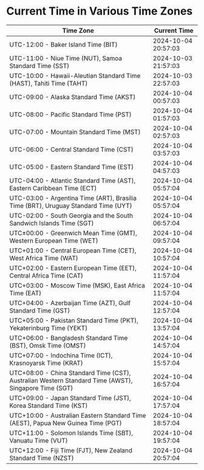 # Current Time in Various Time Zones

| Time Zone | Current Time |
|-----------|--------------|
| UTC-12:00 - Baker Island Time (BIT) | 2024-10-04 20:57:03 |
| UTC-11:00 - Niue Time (NUT), Samoa Standard Time (SST) | 2024-10-03 21:57:03 |
| UTC-10:00 - Hawaii-Aleutian Standard Time (HAST), Tahiti Time (TAHT) | 2024-10-03 22:57:03 |
| UTC-09:00 - Alaska Standard Time (AKST) | 2024-10-04 00:57:03 |
| UTC-08:00 - Pacific Standard Time (PST) | 2024-10-04 01:57:03 |
| UTC-07:00 - Mountain Standard Time (MST) | 2024-10-04 02:57:03 |
| UTC-06:00 - Central Standard Time (CST) | 2024-10-04 03:57:03 |
| UTC-05:00 - Eastern Standard Time (EST) | 2024-10-04 04:57:03 |
| UTC-04:00 - Atlantic Standard Time (AST), Eastern Caribbean Time (ECT) | 2024-10-04 05:57:04 |
| UTC-03:00 - Argentina Time (ART), Brasília Time (BRT), Uruguay Standard Time (UYT) | 2024-10-04 05:57:04 |
| UTC-02:00 - South Georgia and the South Sandwich Islands Time (SGT) | 2024-10-04 06:57:04 |
| UTC±00:00 - Greenwich Mean Time (GMT), Western European Time (WET) | 2024-10-04 09:57:04 |
| UTC+01:00 - Central European Time (CET), West Africa Time (WAT) | 2024-10-04 10:57:04 |
| UTC+02:00 - Eastern European Time (EET), Central Africa Time (CAT) | 2024-10-04 11:57:04 |
| UTC+03:00 - Moscow Time (MSK), East Africa Time (EAT) | 2024-10-04 11:57:04 |
| UTC+04:00 - Azerbaijan Time (AZT), Gulf Standard Time (GST) | 2024-10-04 12:57:04 |
| UTC+05:00 - Pakistan Standard Time (PKT), Yekaterinburg Time (YEKT) | 2024-10-04 13:57:04 |
| UTC+06:00 - Bangladesh Standard Time (BST), Omsk Time (OMST) | 2024-10-04 14:57:04 |
| UTC+07:00 - Indochina Time (ICT), Krasnoyarsk Time (KRAT) | 2024-10-04 15:57:04 |
| UTC+08:00 - China Standard Time (CST), Australian Western Standard Time (AWST), Singapore Time (SGT) | 2024-10-04 16:57:04 |
| UTC+09:00 - Japan Standard Time (JST), Korea Standard Time (KST) | 2024-10-04 17:57:04 |
| UTC+10:00 - Australian Eastern Standard Time (AEST), Papua New Guinea Time (PGT) | 2024-10-04 18:57:04 |
| UTC+11:00 - Solomon Islands Time (SBT), Vanuatu Time (VUT) | 2024-10-04 19:57:04 |
| UTC+12:00 - Fiji Time (FJT), New Zealand Standard Time (NZST) | 2024-10-04 20:57:04 |
